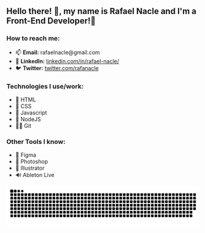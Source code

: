 <h2>Hello there! 👋, my name is Rafael Nacle and I'm a Front-End Developer!🖤</h2>

<h3>How to reach me:</h3>
<ul>
  <li>📫 <b>Email:</b> rafaelnacle@gmail.com</li>
  <li>🛅 <b>LinkedIn:</b> <a href="https://www.linkedin.com/in/rafael-nacle/" target="_blank">linkedin.com/in/rafael-nacle/</a></li>
  <li>🐦 <b>Twitter:</b> <a href="https://twitter.com/rafanacle" target="_blank">twitter.com/rafanacle</a></li>
</ul>

<h3>Technologies I use/work:</h3>
<ul>
  <li>🦴 HTML</li>
  <li>🦋 CSS</li>
  <li>🧠 Javascript</li>
  <li>🧶 NodeJS</li>
  <li>🐱‍👤 Git</li>
</ul>

<h3>Other Tools I know:</h3>
<ul>
  <li>🧪 Figma</li>
  <li>📸 Photoshop</li>
  <li>🐲 Illustrator </li>
  <li>🔊 Ableton Live</li>
</ul>



![snake gif](https://github.com/rafaelnacle/rafaelnacle/blob/output/github-contribution-grid-snake.svg)

